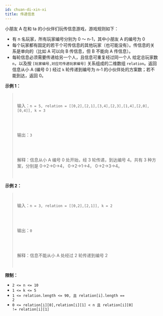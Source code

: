 ```yaml
---
id: chuan-di-xin-xi
title: 传递信息
---
```

小朋友 A 在和 ta 的小伙伴们玩传信息游戏，游戏规则如下：

- 有 n 名玩家，所有玩家编号分别为 0 ～ n-1，其中小朋友 A 的编号为 0
- 每个玩家都有固定的若干个可传信息的其他玩家（也可能没有）。传信息的关系是单向的（比如 A 可以向 B 传信息，但 B 不能向 A 传信息）。
- 每轮信息必须需要传递给另一个人，且信息可重复经过同一个人
给定总玩家数 <code>n</code>，以及按 <code>[玩家编号,对应可传递玩家编号]</code> 关系组成的二维数组 <code>relation</code>。返回信息从小 A (编号 0 ) 经过 <code>k</code> 轮传递到编号为 n-1 的小伙伴处的方案数；若不能到达，返回 0。

**示例 1：**


<blockquote><br/><p>输入：<code>n = 5, relation = [[0,2],[2,1],[3,4],[2,3],[1,4],[2,0],[0,4]], k = 3</code></p><br/><br/><p>输出：<code>3</code></p><br/><br/><p>解释：信息从小 A 编号 0 处开始，经 3 轮传递，到达编号 4。共有 3 种方案，分别是 0-&gt;2-&gt;0-&gt;4， 0-&gt;2-&gt;1-&gt;4， 0-&gt;2-&gt;3-&gt;4。</p><br/></blockquote>

**示例 2：**


<blockquote><br/><p>输入：<code>n = 3, relation = [[0,2],[2,1]], k = 2</code></p><br/><br/><p>输出：<code>0</code></p><br/><br/><p>解释：信息不能从小 A 处经过 2 轮传递到编号 2</p><br/></blockquote>

**限制：**


- <code>2 &lt;= n &lt;= 10</code>
- <code>1 &lt;= k &lt;= 5</code>
- <code>1 &lt;= relation.length &lt;= 90, 且 relation[i].length == 2</code>
- <code>0 &lt;= relation[i][0],relation[i][1] &lt; n 且 relation[i][0] != relation[i][1]</code>
